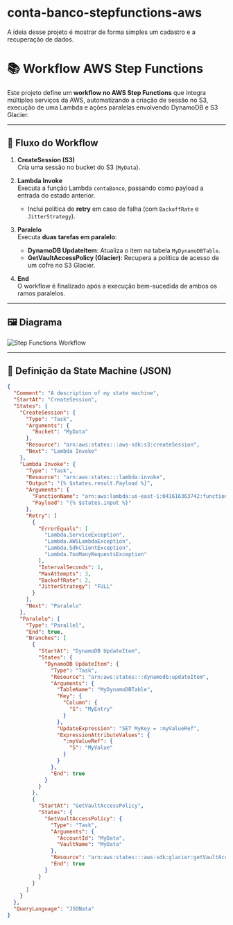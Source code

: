 # conta-banco-stepfunctions-aws
A ideia desse projeto é mostrar de forma simples um cadastro e a recuperação de dados.

# 📚 Workflow AWS Step Functions

Este projeto define um **workflow no AWS Step Functions** que integra múltiplos serviços da AWS, automatizando a criação de sessão no S3, execução de uma Lambda e ações paralelas envolvendo DynamoDB e S3 Glacier.

---

## 🚀 Fluxo do Workflow

1. **CreateSession (S3)**  
   Cria uma sessão no bucket do S3 (`MyData`).

2. **Lambda Invoke**  
   Executa a função Lambda `contaBanco`, passando como payload a entrada do estado anterior.  
   - Inclui política de **retry** em caso de falha (com `BackoffRate` e `JitterStrategy`).

3. **Paralelo**  
   Executa **duas tarefas em paralelo**:  
   - **DynamoDB UpdateItem**: Atualiza o item na tabela `MyDynamoDBTable`.  
   - **GetVaultAccessPolicy (Glacier)**: Recupera a política de acesso de um cofre no S3 Glacier.  

4. **End**  
   O workflow é finalizado após a execução bem-sucedida de ambos os ramos paralelos.

---

## 🖼️ Diagrama

![Step Functions Workflow](./stepfunctions_graph.png)

---

## 📑 Definição da State Machine (JSON)

```json
{
  "Comment": "A description of my state machine",
  "StartAt": "CreateSession",
  "States": {
    "CreateSession": {
      "Type": "Task",
      "Arguments": {
        "Bucket": "MyData"
      },
      "Resource": "arn:aws:states:::aws-sdk:s3:createSession",
      "Next": "Lambda Invoke"
    },
    "Lambda Invoke": {
      "Type": "Task",
      "Resource": "arn:aws:states:::lambda:invoke",
      "Output": "{% $states.result.Payload %}",
      "Arguments": {
        "FunctionName": "arn:aws:lambda:us-east-1:041616363742:function:contaBanco",
        "Payload": "{% $states.input %}"
      },
      "Retry": [
        {
          "ErrorEquals": [
            "Lambda.ServiceException",
            "Lambda.AWSLambdaException",
            "Lambda.SdkClientException",
            "Lambda.TooManyRequestsException"
          ],
          "IntervalSeconds": 1,
          "MaxAttempts": 3,
          "BackoffRate": 2,
          "JitterStrategy": "FULL"
        }
      ],
      "Next": "Paralelo"
    },
    "Paralelo": {
      "Type": "Parallel",
      "End": true,
      "Branches": [
        {
          "StartAt": "DynamoDB UpdateItem",
          "States": {
            "DynamoDB UpdateItem": {
              "Type": "Task",
              "Resource": "arn:aws:states:::dynamodb:updateItem",
              "Arguments": {
                "TableName": "MyDynamoDBTable",
                "Key": {
                  "Column": {
                    "S": "MyEntry"
                  }
                },
                "UpdateExpression": "SET MyKey = :myValueRef",
                "ExpressionAttributeValues": {
                  ":myValueRef": {
                    "S": "MyValue"
                  }
                }
              },
              "End": true
            }
          }
        },
        {
          "StartAt": "GetVaultAccessPolicy",
          "States": {
            "GetVaultAccessPolicy": {
              "Type": "Task",
              "Arguments": {
                "AccountId": "MyData",
                "VaultName": "MyData"
              },
              "Resource": "arn:aws:states:::aws-sdk:glacier:getVaultAccessPolicy",
              "End": true
            }
          }
        }
      ]
    }
  },
  "QueryLanguage": "JSONata"
}
